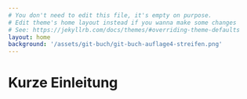 ```yaml
---
# You don't need to edit this file, it's empty on purpose.
# Edit theme's home layout instead if you wanna make some changes
# See: https://jekyllrb.com/docs/themes/#overriding-theme-defaults
layout: home
background: '/assets/git-buch/git-buch-auflage4-streifen.png'
---
```


# Kurze Einleitung
